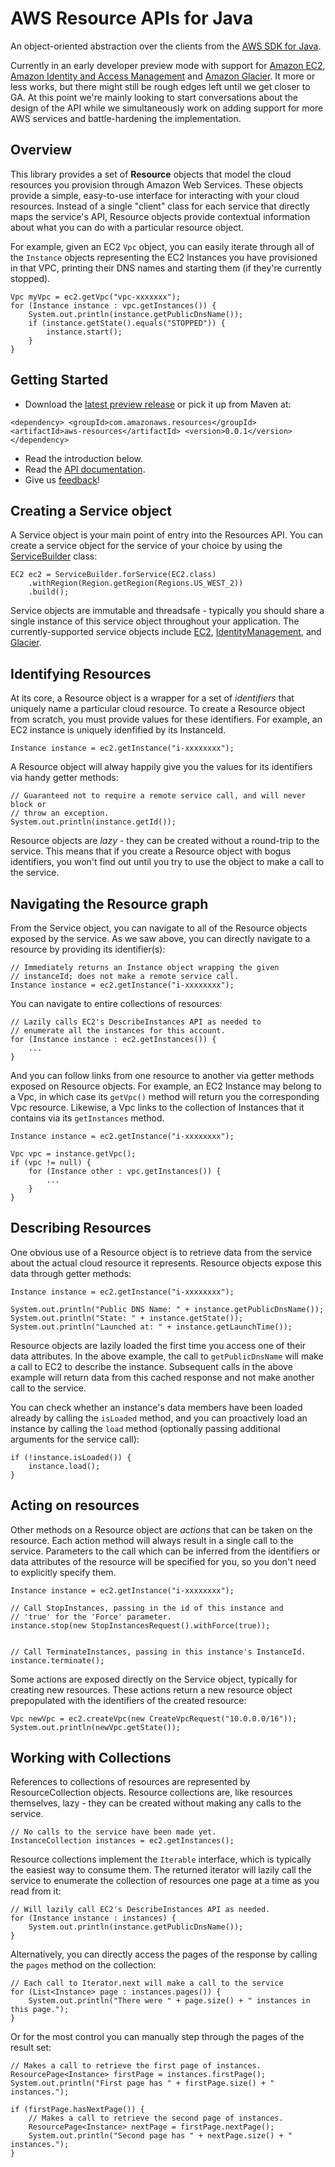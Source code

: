 # AWS Resource APIs for Java

An object-oriented abstraction over the clients from the [AWS SDK for Java][sdk].

Currently in an early developer preview mode with support for [Amazon EC2][ec2],
[Amazon Identity and Access Management][iam] and [Amazon Glacier][glacier]. It more
or less works, but there might still be rough edges left until we get closer to
GA. At this point we're mainly looking to start conversations about the design
of the API while we simultaneously work on adding support for more AWS services
and battle-hardening the implementation.

## Overview

This library provides a set of **Resource** objects that model the cloud resources you
provision through Amazon Web Services. These objects provide a simple, easy-to-use
interface for interacting with your cloud resources. Instead of a single "client"
class for each service that directly maps the service's API, Resource objects
provide contextual information about what you can do with a particular resource
object.

For example, given an EC2 `Vpc` object, you can easily iterate through all of the
`Instance` objects representing the EC2 Instances you have provisioned in that VPC,
printing their DNS names and starting them (if they're currently stopped).

    Vpc myVpc = ec2.getVpc("vpc-xxxxxxx");
    for (Instance instance : vpc.getInstances()) {
        System.out.println(instance.getPublicDnsName());
        if (instance.getState().equals("STOPPED")) {
            instance.start();
        }
    }

## Getting Started

* Download the [latest preview release][releases] or pick it up from Maven at:

`<dependency>
  <groupId>com.amazonaws.resources</groupId>
  <artifactId>aws-resources</artifactId>
  <version>0.0.1</version>
</dependency>`

* Read the introduction below.
* Read the [API documentation][api-docs].
* Give us [feedback][issues]!

## Creating a Service object

A Service object is your main point of entry into the Resources API. You can create
a service object for the service of your choice by using the [ServiceBuilder][servicebuilder]
class:

    EC2 ec2 = ServiceBuilder.forService(EC2.class)
        .withRegion(Region.getRegion(Regions.US_WEST_2))
        .build();

Service objects are immutable and threadsafe - typically you should share a single
instance of this service object throughout your application. The currently-supported
service objects include [EC2][ec2service], [IdentityManagement][iamservice], and
[Glacier][glacierservice].

## Identifying Resources

At its core, a Resource object is a wrapper for a set of *identifiers* that uniquely
name a particular cloud resource. To create a Resource object from scratch, you must
provide values for these identifiers. For example, an EC2 instance is uniquely
idenfified by its InstanceId.

    Instance instance = ec2.getInstance("i-xxxxxxxx");

A Resource object will alway happily give you the values for its identifiers via
handy getter methods:

    // Guaranteed not to require a remote service call, and will never block or
    // throw an exception.
    System.out.println(instance.getId());

Resource objects are *lazy* - they can be created without a round-trip to the service.
This means that if you create a Resource object with bogus identifiers, you won't find
out until you try to use the object to make a call to the service.

## Navigating the Resource graph

From the Service object, you can navigate to all of the Resource objects exposed by
the service. As we saw above, you can directly navigate to a resource by providing
its identifier(s):

    // Immediately returns an Instance object wrapping the given
    // instanceId; does not make a remote service call.
    Instance instance = ec2.getInstance("i-xxxxxxxx");

You can navigate to entire collections of resources:

    // Lazily calls EC2's DescribeInstances API as needed to
    // enumerate all the instances for this account.
    for (Instance instance : ec2.getInstances()) {
        ...        
    }

And you can follow links from one resource to another via getter methods exposed
on Resource objects. For example, an EC2 Instance may belong to a Vpc, in which
case its `getVpc()` method will return you the corresponding Vpc resource.
Likewise, a Vpc links to the collection of Instances that it contains via its
`getInstances` method.

    Instance instance = ec2.getInstance("i-xxxxxxxx");

    Vpc vpc = instance.getVpc();
    if (vpc != null) {
        for (Instance other : vpc.getInstances()) {
            ...
        }
    }


## Describing Resources

One obvious use of a Resource object is to retrieve data from the service about the
actual cloud resource it represents. Resource objects expose this data through getter
methods:

    Instance instance = ec2.getInstance("i-xxxxxxxx");
    
    System.out.println("Public DNS Name: " + instance.getPublicDnsName());
    System.out.println("State: " + instance.getState());
    System.out.println("Launched at: " + instance.getLaunchTime());

Resource objects are lazily loaded the first time you access one of their data
attributes. In the above example, the call to `getPublicDnsName` will make a
call to EC2 to describe the instance. Subsequent calls in the above example will
return data from this cached response and not make another call to the service.

You can check whether an instance's data members have been loaded already by
calling the `isLoaded` method, and you can proactively load an instance by calling
the `load` method (optionally passing additional arguments for the service call):

    if (!instance.isLoaded()) {
        instance.load();
    }

## Acting on resources

Other methods on a Resource object are *actions* that can be taken on the resource. Each
action method will always result in a single call to the service. Parameters to the call
which can be inferred from the identifiers or data attributes of the resource will be
specified for you, so you don't need to explicitly specify them.

    Instance instance = ec2.getInstance("i-xxxxxxxx");

    // Call StopInstances, passing in the id of this instance and
    // 'true' for the 'Force' parameter.
    instance.stop(new StopInstancesRequest().withForce(true));


    // Call TerminateInstances, passing in this instance's InstanceId.
    instance.terminate();

Some actions are exposed directly on the Service object, typically for creating new
resources. These actions return a new resource object prepopulated with the identifiers
of the created resource:

    Vpc newVpc = ec2.createVpc(new CreateVpcRequest("10.0.0.0/16"));
    System.out.println(newVpc.getState());

## Working with Collections

References to collections of resources are represented by ResourceCollection objects.
Resource collections are, like resources themselves, lazy - they can be created without
making any calls to the service.

    // No calls to the service have been made yet.
    InstanceCollection instances = ec2.getInstances();

Resource collections implement the `Iterable` interface, which is typically the easiest
way to consume them. The returned iterator will lazily call the service to enumerate the
collection of resources one page at a time as you read from it:

    // Will lazily call EC2's DescribeInstances API as needed.
    for (Instance instance : instances) {
        System.out.println(instance.getPublicDnsName());
    }

Alternatively, you can directly access the pages of the response by calling the `pages` method
on the collection:

    // Each call to Iterator.next will make a call to the service
    for (List<Instance> page : instances.pages()) {
        System.out.println("There were " + page.size() + " instances in this page.");
    }

Or for the most control you can manually step through the pages of the result set:

    // Makes a call to retrieve the first page of instances.
    ResourcePage<Instance> firstPage = instances.firstPage();
    System.out.println("First page has " + firstPage.size() + " instances.");

    if (firstPage.hasNextPage()) {
        // Makes a call to retrieve the second page of instances.
        ResourcePage<Instance> nextPage = firstPage.nextPage();
        System.out.println("Second page has " + nextPage.size() + " instances.");
    }

[sdk]: https://github.com/aws/aws-sdk-java
[ec2]: http://aws.amazon.com/ec2/
[iam]: http://aws.amazon.com/iam/
[glacier]: http://aws.amazon.com/glacier/
[releases]: https://github.com/awslabs/aws-sdk-resources-java/releases
[api-docs]: http://docs.aws.amazon.com/AWSJavaSDKResources/latest/
[issues]: https://github.com/awslabs/aws-sdk-resources-java/issues
[servicebuilder]: http://docs.aws.amazon.com/AWSJavaSDKResources/latest/com/amazonaws/resources/ServiceBuilder.html
[ec2service]: http://docs.aws.amazon.com/AWSJavaSDKResources/latest/com/amazonaws/resources/ec2/EC2.html
[iamservice]: http://docs.aws.amazon.com/AWSJavaSDKResources/latest/com/amazonaws/resources/identitymanagement/IdentityManagement.html
[glacierservice]: http://docs.aws.amazon.com/AWSJavaSDKResources/latest/com/amazonaws/resources/glacier/Glacier.html
